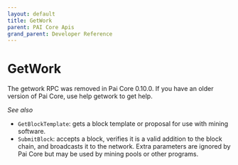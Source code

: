 ```yaml
---
layout: default
title: GetWork
parent: PAI Core Apis
grand_parent: Developer Reference
---
```


GetWork
========================

The getwork RPC was removed in Pai Core 0.10.0. If you have an older version of Pai Core, use help getwork to get help.

*See also*

* `GetBlockTemplate`: gets a block template or proposal for use with mining software.
* `SubmitBlock`: accepts a block, verifies it is a valid addition to the block chain, and broadcasts it to the network. Extra parameters are ignored by Pai Core but may be used by mining pools or other programs.


 